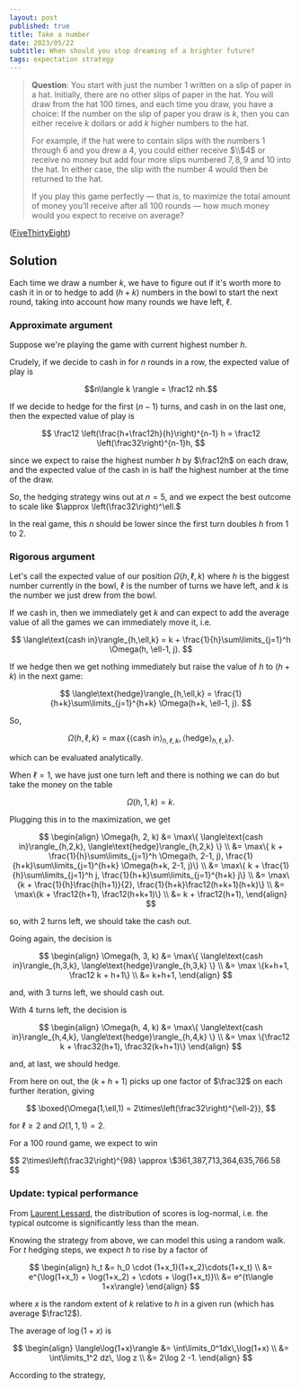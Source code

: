 ```yaml
---
layout: post
published: true
title: Take a number
date: 2023/05/22
subtitle: When should you stop dreaming of a brighter future?
tags: expectation strategy
---
```


>**Question**: You start with just the number 1 written on a slip of paper in a hat. Initially, there are no other slips of paper in the hat. You will draw from the hat $100$ times, and each time you draw, you have a choice: If the number on the slip of paper you draw is $k,$ then you can either receive $k$ dollars or add $k$ higher numbers to the hat.
>
>For example, if the hat were to contain slips with the numbers $1$ through $6$ and you drew a $4,$ you could either receive $\\$4$ or receive no money but add four more slips numbered $7, 8, 9$ and $10$ into the hat. In either case, the slip with the number $4$ would then be returned to the hat.
>
>If you play this game perfectly — that is, to maximize the total amount of money you’ll receive after all $100$ rounds — how much money would you expect to receive on average?


<!--more-->

([FiveThirtyEight](https://fivethirtyeight.com/features/how-much-money-can-you-pull-out-of-a-hat/))

## Solution

Each time we draw a number $k,$ we have to figure out if it's worth more to cash it in or to hedge to add $(h+k)$ numbers in the bowl to start the next round, taking into account how many rounds we have left, $\ell.$

### Approximate argument

Suppose we're playing the game with current highest number $h.$

Crudely, if we decide to cash in for $n$ rounds in a row, the expected value of play is 

$$n\langle k \rangle = \frac12 nh.$$

If we decide to hedge for the first $(n-1)$ turns, and cash in on the last one, then the expected value of play is 

$$ \frac12 \left(\frac{h+\frac12h}{h}\right)^{n-1} h = \frac12 \left(\frac32\right)^{n-1}h, $$

since we expect to raise the highest number $h$ by $\frac12h$ on each draw, and the expected value of the cash in is half the highest number at the time of the draw.

So, the hedging strategy wins out at $n=5,$ and we expect the best outcome to scale like $\approx \left(\frac32\right)^\ell.$

In the real game, this $n$ should be lower since the first turn doubles $h$ from $1$ to $2.$

### Rigorous argument

Let's call the expected value of our position $\Omega(h, \ell, k)$ where $h$ is the biggest number currently in the bowl, $\ell$ is the number of turns we have left, and $k$ is the number we just drew from the bowl. 

If we cash in, then we immediately get $k$ and can expect to add the average value of all the games we can immediately move it, i.e. 

$$ \langle\text{cash in}\rangle_{h,\ell,k} = k + \frac{1}{h}\sum\limits_{j=1}^h \Omega(h, \ell-1, j). $$

If we hedge then we get nothing immediately but raise the value of $h$ to $(h+k)$ in the next game:

$$ \langle\text{hedge}\rangle_{h,\ell,k} = \frac{1}{h+k}\sum\limits_{j=1}^{h+k} \Omega(h+k, \ell-1, j). $$

So, 

$$ \Omega(h,\ell,k) = \max\{ \langle\text{cash in}\rangle_{h,\ell,k}, \langle\text{hedge}\rangle_{h,\ell,k} \}. $$

which can be evaluated analytically. 

When $\ell=1,$ we have just one turn left and there is nothing we can do but take the money on the table

$$ \Omega(h, 1, k) = k. $$

Plugging this in to the maximization, we get 

$$ 
\begin{align}
  \Omega(h, 2, k) &= \max\{ \langle\text{cash in}\rangle_{h,2,k}, \langle\text{hedge}\rangle_{h,2,k} \} \\
  &= \max\{ k + \frac{1}{h}\sum\limits_{j=1}^h \Omega(h, 2-1, j), \frac{1}{h+k}\sum\limits_{j=1}^{h+k} \Omega(h+k, 2-1, j)\} \\
  &= \max\{ k + \frac{1}{h}\sum\limits_{j=1}^h j, \frac{1}{h+k}\sum\limits_{j=1}^{h+k} j\} \\
  &= \max\{k + \frac{1}{h}\frac{h(h+1)}{2}, \frac{1}{h+k}\frac12(h+k+1)(h+k)\} \\
  &= \max\{k + \frac12(h+1), \frac12(h+k+1)\} \\
  &= k + \frac12(h+1),
\end{align}
$$

so, with $2$ turns left, we should take the cash out.

Going again, the decision is

$$
  \begin{align}
    \Omega(h, 3, k) &= \max\{ \langle\text{cash in}\rangle_{h,3,k}, \langle\text{hedge}\rangle_{h,3,k} \} \\
    &= \max \{k+h+1, \frac12 k + h+1\} \\
    &= k+h+1,
  \end{align}
$$

and, with $3$ turns left, we should cash out.

With $4$ turns left, the decision is

$$
  \begin{align}
    \Omega(h, 4, k) &= \max\{ \langle\text{cash in}\rangle_{h,4,k}, \langle\text{hedge}\rangle_{h,4,k} \} \\
    &= \max \{\frac12 k + \frac32(h+1), \frac32(k+h+1)\}
  \end{align}
$$

and, at last, we should hedge. 

From here on out, the $(k+h+1)$ picks up one factor of $\frac32$ on each further iteration, giving 

$$ \boxed{\Omega(1,\ell,1) = 2\times\left(\frac32\right)^{\ell-2}}, $$

for $\ell \geq 2$ and $\Omega(1,1,1) = 2.$

For a $100$ round game, we expect to win

$$ 2\times\left(\frac32\right)^{98} \approx \\$361,387,713,364,635,766.58 $$

### Update: typical performance

From [Laurent Lessard](https://laurentlessard.com/bookproofs/how-much-money-can-you-pull-out-of-a-hat/), the distribution of scores is log-normal, i.e. the typical outcome is significantly less than the mean. 

Knowing the strategy from above, we can model this using a random walk. For $t$ hedging steps, we expect $h$ to rise by a factor of 

$$ 
   \begin{align}
  h_t &= h_0 \cdot (1+x_1)(1+x_2)\cdots(1+x_t) \\
      &= e^{\log(1+x_1) + \log(1+x_2) + \cdots + \log(1+x_t)}\\
      &= e^{t\langle 1+x\rangle}
   \end{align}
$$

where $x$ is the random extent of $k$ relative to $h$ in a given run (which has average $\frac12$).

The average of $\log(1+x)$ is

$$ 
  \begin{align}
    \langle\log(1+x)\rangle &= \int\limits_0^1dx\,\log(1+x) \\
    &= \int\limits_1^2 dz\, \log z \\
    &= 2\log 2 -1.
  \end{align}
$$

According to the strategy, 






<br>
